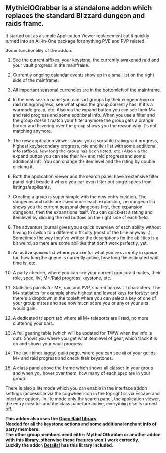 ## MythicIOGrabber is a standalone addon which replaces the standard Blizzard dungeon and raids frame.

It started out as a simple Application Viewer replacement but it quickly turned into an All-In-One package for anything PVE and PVP related.

Some functionality of the addon:

1. See the current affixes, your keystone, the currently awakened raid and your vault progress in the mainframe.

2. Currently ongoing calendar events show up in a small list on the right side of the mainframe.

3. All important seasonal currencies are in the bottomleft of the mainframe.

4. In the new search panel you can sort groups by their dungeon/pvp or raid rating/progress, see what specs the group currently has, if it's a warmode group, etc.
Also via the expand button you can see their M+ and raid progress and some additional info.
When you use a filter and the group doesn't match your filter anymore the group gets a orange border and hovering over the group shows you the reason why it's not matching anymore.


5. The new application viewer shows you a sortable (rating/raid progress, highest key/secondary progress, role and ilvl) list with some additional info (affixes, how long the group has been listed, etc.)
Also via the expand button you can see their M+ and raid progress and some additional info.
You can change the itemlevel and the rating by double clicking it.

6. Both the application viewer and the search panel have a extensive filter panel right beside it where you can even filter out single specs from listings/applicants.

7. Creating a group is super simple with the new entry creation.
The dungeons and raids are listed under each expansion, the dungeon list shows you the current seasonal dungeons first, then expansion dungeons, then the expansions itself.
You can quick-set a rating and itemlevel by clicking the red buttons on the right side of each field.

8. The adventure journal gives you a quick overview of each ability without having to switch to a different difficulty (most of the time anyway...).
Sometimes the way they've written the descriptions for the abilities is a bit weird, so there are some abilities that don't work perfectly, yet.

9. An active queues list where you see for what you're currently in queue for, how long the queue is currently active, how long the estimated wait time is, etc.

10. A party checker, where you can see your current group/raid mates, their role, spec, ilvl, M+/Raid progress, keystone, etc.

11. Statistics panels for M+, raid and PVP, shared across all characters. The M+ statistics for example show highest and lowest keys for fort/tyr and there's a dropdown in the topleft where you can select a key of one of your group mates and see how much score you or any of your alts would gain.

12. A dedicated teleport tab where all M+ teleports are listed, no more cluttering your bars.

13. A full gearing table (which will be updated for TWW when the info is out). Shows you where you get what itemlevel of gear, which track it is on and shows your vault progress.

14. The (still kinda laggy) guild page, where you can see all of your guilds M+ and raid progress and check their keystones.

15. A class panel above the frame which shows all classes in your group and when you hover over them, how many of each spec are in your group.

There is also a lite mode which you can enable in the interface addon settings (accessible via the cogwheel icon in the topright or via Escape and Interface options.
In lite mode only the search panel, the application viewer, the entry creation and the class panel are active, everything else is turned off.

**This addon also uses the [Open Raid Library](https://www.curseforge.com/wow/addons/openraid)<br/>
Needed for all the keystone actions and some additional enchant info of party members.<br/>
The other group members need either MythicIOGrabber or another addon with this library, otherwise these features won't work correctly.<br/>
Luckily the addon [Details!](https://www.curseforge.com/wow/addons/details) has this library included.**
